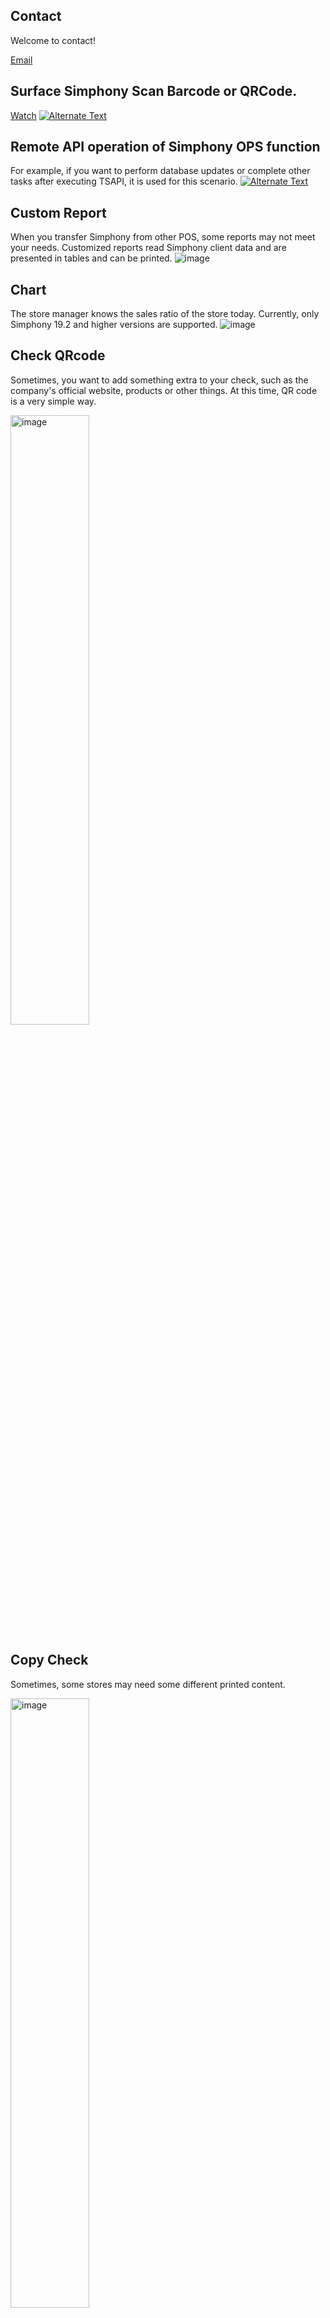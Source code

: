 
## Contact
Welcome to contact!  

<a href="mailto:zhanglizero99@gmail.com" target="_blank">Email</a>
## Surface Simphony Scan Barcode or QRCode.
<a href="https://youtube.com/shorts/uTSoX-2X6vk?feature=share">Watch</a>
<a href="https://youtube.com/shorts/uTSoX-2X6vk?feature=share" title="Link Title"><img src="https://github.com/simphonydeveloper/DevelopmentMessageBoard/assets/118798499/236fcdc4-dd9e-47c6-b123-17e9c40fe68b" alt="Alternate Text" /></a>
## Remote API operation of Simphony OPS function
For example, if you want to perform database updates or complete other tasks after executing TSAPI, it is used for this scenario.
<a href="https://www.youtube.com/watch?v=7jSeU4FeoW0" title="Link Title"><img src="https://user-images.githubusercontent.com/118798499/232232884-41922c92-fe7f-4b79-9e14-e569ede36dee.png" alt="Alternate Text" /></a>
## Custom Report
When you transfer Simphony from other POS, some reports may not meet your needs. Customized reports read Simphony client data and are presented in tables and can be printed.
![image](https://user-images.githubusercontent.com/118798499/203258039-c35a3940-d666-43b1-964b-c5b2da67fe57.png)

## Chart
The store manager knows the sales ratio of the store today. Currently, only Simphony 19.2 and higher versions are supported.
![image](https://user-images.githubusercontent.com/118798499/218317015-ae895738-8f28-4d37-892c-c15e3e27b9b2.png)


## Check QRcode
Sometimes, you want to add something extra to your check, such as the company's official website, products or other things. At this time, QR code is a very simple way.

<img src="https://user-images.githubusercontent.com/118798499/203263081-5a1b09bf-c1c1-430f-bfa7-6377f3605886.png" alt="image" style="width:50%;" />  

## Copy Check
Sometimes, some stores may need some different printed content.

<img src="https://user-images.githubusercontent.com/118798499/203265913-726bc57c-991b-4214-a5e6-8e3d5374fde5.png" alt="image" style="width:50%;" />  

## Pad Ordering
Android or IOS Pad orders to Simphony

## WeChat Ordering
Only Chinese users are supported

<img src="https://user-images.githubusercontent.com/118798499/203459729-b3fe6ce1-5794-4da4-836a-e3e236f01da3.jpg" alt="image" style="width:25%" /><img src="https://user-images.githubusercontent.com/118798499/203459734-5f77fc4d-ee04-46ab-801f-c5ec6666edf4.jpg" alt="image" style="width:25%" /><img src="https://user-images.githubusercontent.com/118798499/203459744-2b010525-a915-497d-9894-3da9bc1ecf56.jpg" alt="image" style="width:25%" /><img src="https://user-images.githubusercontent.com/118798499/203459749-b6bec278-bd4c-4bbb-8476-3552f93c8425.jpg" alt="image" style="width:25%" />

## Reservation to Simphony
developing...

## More
For more information, please leave a message at Issues.
Thanks.


